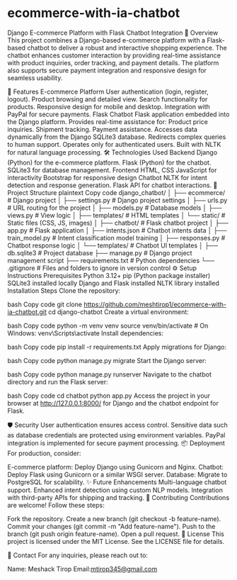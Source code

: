 # ecommerce-with-ia-chatbot
Django E-commerce Platform with Flask Chatbot Integration
📖 Overview
This project combines a Django-based e-commerce platform with a Flask-based chatbot to deliver a robust and interactive shopping experience. The chatbot enhances customer interaction by providing real-time assistance with product inquiries, order tracking, and payment details. The platform also supports secure payment integration and responsive design for seamless usability.

🚀 Features
E-commerce Platform
User authentication (login, register, logout).
Product browsing and detailed view.
Search functionality for products.
Responsive design for mobile and desktop.
Integration with PayPal for secure payments.
Flask Chatbot
Flask application embedded into the Django platform.
Provides real-time assistance for:
Product price inquiries.
Shipment tracking.
Payment assistance.
Accesses data dynamically from the Django SQLite3 database.
Redirects complex queries to human support.
Operates only for authenticated users.
Built with NLTK for natural language processing.
🛠️ Technologies Used
Backend
Django (Python) for the e-commerce platform.
Flask (Python) for the chatbot.
SQLite3 for database management.
Frontend
HTML, CSS
JavaScript for interactivity
Bootstrap for responsive design
Chatbot
NLTK for intent detection and response generation.
Flask API for chatbot interactions.
📂 Project Structure
plaintext
Copy code
django_chatbot/
│
├── ecommerce/               # Django project
│   ├── settings.py         # Django project settings
│   ├── urls.py             # URL routing for the project
│   ├── models.py           # Database models
│   ├── views.py            # View logic
│   ├── templates/          # HTML templates
│   └── static/             # Static files (CSS, JS, images)
│
├── chatbot/                 # Flask chatbot project
│   ├── app.py              # Flask application
│   ├── intents.json        # Chatbot intents data
│   ├── train_model.py      # Intent classification model training
│   ├── responses.py        # Chatbot response logic
│   └── templates/          # Chatbot UI templates
│
├── db.sqlite3              # Project database
├── manage.py               # Django project management script
├── requirements.txt        # Python dependencies
└── .gitignore              # Files and folders to ignore in version control
⚙️ Setup Instructions
Prerequisites
Python 3.12+
pip (Python package installer)
SQLite3 installed locally
Django and Flask installed
NLTK library installed
Installation Steps
Clone the repository:

bash
Copy code
git clone https://github.com/meshtirop1/ecommerce-with-ia-chatbot.git
cd django-chatbot
Create a virtual environment:

bash
Copy code
python -m venv venv
source venv/bin/activate  # On Windows: venv\Scripts\activate
Install dependencies:

bash
Copy code
pip install -r requirements.txt
Apply migrations for Django:

bash
Copy code
python manage.py migrate
Start the Django server:

bash
Copy code
python manage.py runserver
Navigate to the chatbot directory and run the Flask server:

bash
Copy code
cd chatbot
python app.py
Access the project in your browser at http://127.0.0.1:8000/ for Django and the chatbot endpoint for Flask.

🛡️ Security
User authentication ensures access control.
Sensitive data such as database credentials are protected using environment variables.
PayPal integration is implemented for secure payment processing.
📦 Deployment
For production, consider:

E-commerce platform: Deploy Django using Gunicorn and Nginx.
Chatbot: Deploy Flask using Gunicorn or a similar WSGI server.
Database: Migrate to PostgreSQL for scalability.
✨ Future Enhancements
Multi-language chatbot support.
Enhanced intent detection using custom NLP models.
Integration with third-party APIs for shipping and tracking.
🤝 Contributing
Contributions are welcome! Follow these steps:

Fork the repository.
Create a new branch (git checkout -b feature-name).
Commit your changes (git commit -m "Add feature-name").
Push to the branch (git push origin feature-name).
Open a pull request.
📝 License
This project is licensed under the MIT License. See the LICENSE file for details.

📧 Contact
For any inquiries, please reach out to:

Name: Meshack Tirop
Email:mtirop345@gmail.com
